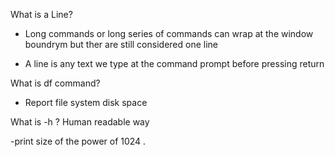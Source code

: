 What is a Line? 
- Long commands or long series of commands can wrap at the window boundrym but ther are still considered one line

- A line is any text we type at the command prompt before pressing return

What is df command?
- Report file system disk space

What is -h ? Human readable way

-print size of the power of 1024 . 
